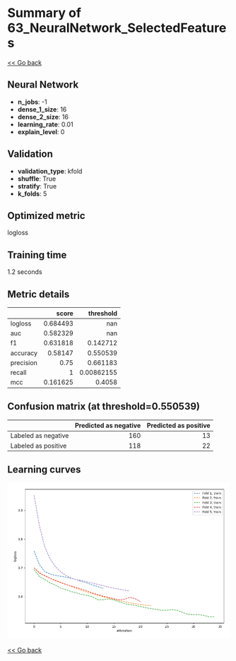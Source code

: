 # Summary of 63_NeuralNetwork_SelectedFeatures

[<< Go back](../README.md)


## Neural Network
- **n_jobs**: -1
- **dense_1_size**: 16
- **dense_2_size**: 16
- **learning_rate**: 0.01
- **explain_level**: 0

## Validation
 - **validation_type**: kfold
 - **shuffle**: True
 - **stratify**: True
 - **k_folds**: 5

## Optimized metric
logloss

## Training time

1.2 seconds

## Metric details
|           |    score |    threshold |
|:----------|---------:|-------------:|
| logloss   | 0.684493 | nan          |
| auc       | 0.582329 | nan          |
| f1        | 0.631818 |   0.142712   |
| accuracy  | 0.58147  |   0.550539   |
| precision | 0.75     |   0.661183   |
| recall    | 1        |   0.00862155 |
| mcc       | 0.161625 |   0.4058     |


## Confusion matrix (at threshold=0.550539)
|                     |   Predicted as negative |   Predicted as positive |
|:--------------------|------------------------:|------------------------:|
| Labeled as negative |                     160 |                      13 |
| Labeled as positive |                     118 |                      22 |

## Learning curves
![Learning curves](learning_curves.png)

[<< Go back](../README.md)
